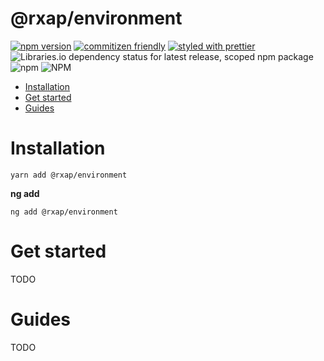@rxap/environment
======

[![npm version](https://img.shields.io/npm/v/@rxap/environment?style=flat-square)](https://www.npmjs.com/package/@rxap/environment)
[![commitizen friendly](https://img.shields.io/badge/commitizen-friendly-brightgreen.svg?style=flat-square)](https://commitizen.github.io/cz-cli/)
[![styled with prettier](https://img.shields.io/badge/styled_with-prettier-ff69b4.svg?style=flat-square)](https://github.com/prettier/prettier)
![Libraries.io dependency status for latest release, scoped npm package](https://img.shields.io/librariesio/release/npm/@rxap/environment)
![npm](https://img.shields.io/npm/dm/@rxap/environment)
![NPM](https://img.shields.io/npm/l/@rxap/environment)

> 

- [Installation](#installation)
- [Get started](#get-started)
- [Guides](#guides)

# Installation

```
yarn add @rxap/environment 
```

**ng add**
```
ng add @rxap/environment
```

# Get started

TODO


# Guides

TODO


